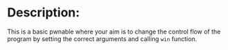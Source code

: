 # Description:

This is a basic pwnable where your aim is to change the control flow of the program by setting the correct arguments and calling `win` function.
